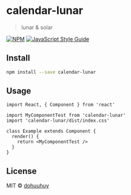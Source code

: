 # calendar-lunar

> lunar &amp; solar

[![NPM](https://img.shields.io/npm/v/calendar-lunar.svg)](https://www.npmjs.com/package/calendar-lunar) [![JavaScript Style Guide](https://img.shields.io/badge/code_style-standard-brightgreen.svg)](https://standardjs.com)

## Install

```bash
npm install --save calendar-lunar
```

## Usage

```tsx
import React, { Component } from 'react'

import MyComponentTest from 'calendar-lunar'
import 'calendar-lunar/dist/index.css'

class Example extends Component {
  render() {
    return <MyComponentTest />
  }
}
```

## License

MIT © [dohuuhuy](https://github.com/dohuuhuy)
